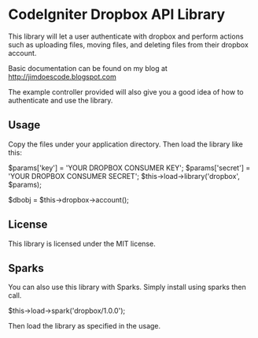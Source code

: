CodeIgniter Dropbox API Library
===============================

This library will let a user authenticate with dropbox and perform actions such as uploading files, moving files, and deleting files from their dropbox account.

Basic documentation can be found on my blog at http://jimdoescode.blogspot.com

The example controller provided will also give you a good idea of how to authenticate and use the library. 

Usage
------
Copy the files under your application directory. Then load the library like this:

$params['key'] = 'YOUR DROPBOX CONSUMER KEY';
$params['secret'] = 'YOUR DROPBOX CONSUMER SECRET';
$this->load->library('dropbox', $params);

$dbobj = $this->dropbox->account();
		
License
-------
This library is licensed under the MIT license. 

Sparks
------
You can also use this library with Sparks. Simply install using sparks then call.

$this->load->spark('dropbox/1.0.0');

Then load the library as specified in the usage.

